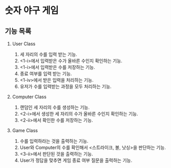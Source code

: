 # 숫자 야구 게임


## 기능 목록 

1. User Class
    1. 세 자리의 수를 입력 받는 기능. 
    2. <1-i>에서 입력받은 수가 올바른 수인지 확인하는 기능.
    3. <1-i>에서 입력받은 수를 저장하는 기능.
    4. 종료 여부를 입력 받는 기능.
    5. <1-iv>에서 받은 입력을 처리하는 기능.
    6. 유저가 수를 입력받는 과정을 모두 처리하는 기능.

2. Computer Class
    1. 랜덤인 세 자리의 수를 생성하는 기능.
    2. <2-i>에서 생성한 세 자리의 수가 올바른 수인지 확인하는 기능.
    3. <2-ii>에서 확인한 수를 저장하는 기능.
    

3. Game Class
    1. 수를 입력하라는 것을 출력하는 기능.
    1. User와 Computer의 수를 확인해서 <스트라이크, 볼, 낫싱>을 판단하는 기능.
    2. <3-ii>에서 판단된 것을 출력하는 기능.
    3. User가 정답을 맞추면 게임 종료 여부 질문을 출력하는 기능.